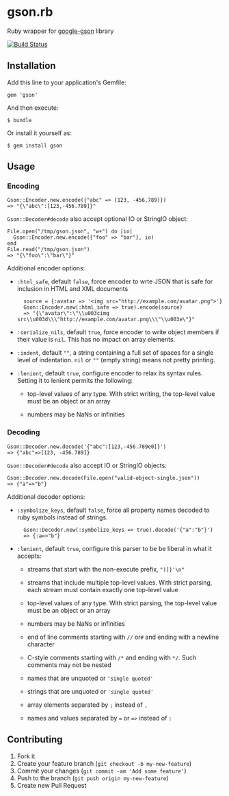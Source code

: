 # gson.rb

Ruby wrapper for [google-gson][1] library

[![Build Status](https://travis-ci.org/avsej/gson.rb.png)][2]

## Installation

Add this line to your application's Gemfile:

    gem 'gson'

And then execute:

    $ bundle

Or install it yourself as:

    $ gem install gson

## Usage

### Encoding

    Gson::Encoder.new.encode({"abc" => [123, -456.789]})
    => "{\"abc\":[123,-456.789]}"

`Gson::Decoder#decode` also accept optional IO or StringIO object:

    File.open("/tmp/gson.json", "w+") do |io|
      Gson::Encoder.new.encode({"foo" => "bar"}, io)
    end
    File.read("/tmp/gson.json")
    => "{\"foo\":\"bar\"}"

Additional encoder options:

* `:html_safe`, default `false`, force encoder to wrte JSON that is
  safe for inclusion in HTML and XML documents

        source = {:avatar => '<img src="http://example.com/avatar.png">'}
        Gson::Encoder.new(:html_safe => true).encode(source)
        => "{\"avatar\":\"\\u003cimg src\\u003d\\\"http://example.com/avatar.png\\\"\\u003e\"}"

* `:serialize_nils`, default `true`, force encoder to write object
  members if their value is `nil`. This has no impact on array
  elements.

* `:indent`, default `""`, a string containing a full set of spaces
  for a single level of indentation. `nil` or `""` (empty string)
  means not pretty printing.

* `:lenient`, default `true`, configure encoder to relax its syntax
  rules. Setting it to lenient permits the following:

  * top-level values of any type. With strict writing, the top-level
    value must be an object or an array

  * numbers may be NaNs or infinities

### Decoding

    Gson::Decoder.new.decode('{"abc":[123,-456.789e0]}')
    => {"abc"=>[123, -456.789]}

`Gson::Decoder#decode` also accept IO or StringIO objects:

    Gson::Decoder.new.decode(File.open("valid-object-single.json"))
    => {"a"=>"b"}

Additional decoder options:

* `:symbolize_keys`, default `false`, force all property names decoded
  to ruby symbols instead of strings.

        Gson::Decoder.new(:symbolize_keys => true).decode('{"a":"b"}')
        => {:a=>"b"}

* `:lenient`, default `true`, configure this parser to be  be liberal
  in what it accepts:

  * streams that start with the non-execute prefix, `")]}'\n"`

  * streams that include multiple top-level values. With strict
    parsing, each stream must contain exactly one top-level value

  * top-level values of any type. With strict parsing, the top-level
    value must be an object or an array

  * numbers may be NaNs or infinities

  * end of line comments starting with `//` or`#` and ending with a
    newline character

  * C-style comments starting with `/*` and ending with `*/`. Such
    comments may not be nested

  * names that are unquoted or `'single quoted'`

  * strings that are unquoted or `'single quoted'`

  * array elements separated by `;` instead of `,`

  * names and values separated by `=` or `=>` instead of `:`

## Contributing

1. Fork it
2. Create your feature branch (`git checkout -b my-new-feature`)
3. Commit your changes (`git commit -am 'Add some feature'`)
4. Push to the branch (`git push origin my-new-feature`)
5. Create new Pull Request

[1]: https://code.google.com/p/google-gson/
[2]: https://travis-ci.org/avsej/gson.rb
